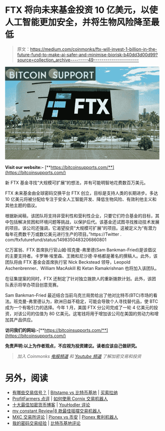 # FTX 将向未来基金投资 10 亿美元，以使人工智能更加安全，并将生物风险降至最低

> 原文：<https://medium.com/coinmonks/ftx-will-invest-1-billion-in-the-future-fund-to-make-ai-safer-and-minimise-biorisk-b40dd3d00d99?source=collection_archive---------49----------------------->

![](img/7e6adc97d6d4d447895a07af7a9b758e.png)

**Visit our website:-** [**https://bitcoinsupports.com/**](https://bitcoinsupports.com/)

新 FTX 基金寻找“大规模可扩展”的想法，并有可能明智地花费数百万美元。

FTX 未来基金由全球密码交换平台 FTX 创立，目标是支持人类的长期进步。多达 10 亿美元将被分配给专注于安全人工智能开发、降低生物风险、有效利他主义和其他主题的倡议。

根据新闻稿，该团队将支持非营利性和营利性企业，只要它们符合基金的目标，其中包括解决贫困和环境问题等挑战，以保护后代。该基金还试图寻找推动技术发展的项目。该公司还强调，它渴望投资“大规模可扩展”的项目。这被定义为“有潜力每年花费数千万或数亿美元进行生产的项目。”https://Twitter . com/ftxfuturefund/status/1498350483206860801

亿万富翁、FTX 首席执行官山姆·班克曼-弗里德(Sam Bankman-Fried)是该倡议的主要支持者。卡罗琳·埃里森、王微和尼沙德·辛格都是著名的撰稿人。此外，该团队将由 FTX 基金会首席执行官 Nick Beckstead 领导，Leopold Aschenbrenner、William MacAskill 和 Ketan Ramakrishnan 也将加入该团队。

在征集提案的同时，FTX 还制定了针对独立拨款人的重新拨款计划。此外，该团队表示将举办项目创意竞赛。

Sam Bankman-Fried 最近结合当前乌克兰局势给出了他对比特币(BTC)市场的看法。班克曼-弗里德认为，欧洲日益不稳定，可能会导致个人寻找替代品，使 BTC 成为一个有吸引力的选择。今年 1 月，美国 FTX 分公司完成了一轮 4 亿美元的投资，对该公司的估值为 80 亿美元。这笔钱将用于增加该公司在美国的劳动力和增加其产品供应。

**访问我们的网站:-**[**https://bitcoinsupports.com/**](https://bitcoinsupports.com/)

**免责声明:以上为作者观点，不应视为投资建议。读者应该自己做研究。**

> *加入 Coinmonks* [*电报频道*](https://t.me/coincodecap) *和* [*Youtube 频道*](https://www.youtube.com/c/coinmonks/videos) *了解加密交易和投资*

# 另外，阅读

*   [有哪些交易信号？](https://coincodecap.com/trading-signal) | [Bitstamp vs 比特币基地](https://coincodecap.com/bitstamp-coinbase) | [买索拉纳](https://coincodecap.com/buy-solana)
*   [ProfitFarmers 点评](https://coincodecap.com/profitfarmers-review) | [如何使用 Cornix 交易机器人](https://coincodecap.com/cornix-trading-bot)
*   [十大最佳加密货币博客](https://coincodecap.com/best-cryptocurrency-blogs) | [YouHodler 评论](https://coincodecap.com/youhodler-review)
*   [my constant Review](https://coincodecap.com/myconstant-review)|[8 款最佳摇摆交易机器人](https://coincodecap.com/best-swing-trading-bots)
*   [MXC 交易所评论](/coinmonks/mxc-exchange-review-3af0ec1cba8c) | [Pionex vs 币安](https://coincodecap.com/pionex-vs-binance) | [Pionex 套利机器人](https://coincodecap.com/pionex-arbitrage-bot)
*   [我的密码交易经验](/coinmonks/my-experience-with-crypto-copy-trading-d6feb2ce3ac5) | [比特币基地评论](/coinmonks/coinbase-review-6ef4e0f56064)